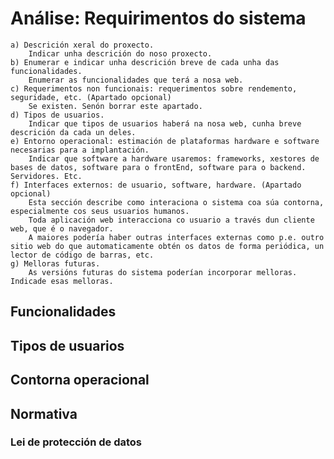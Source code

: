 # Análise: Requirimentos do sistema

    a) Descrición xeral do proxecto.
        Indicar unha descrición do noso proxecto.
    b) Enumerar e indicar unha descrición breve de cada unha das funcionalidades. 
        Enumerar as funcionalidades que terá a nosa web.
    c) Requerimentos non funcionais: requerimentos sobre rendemento, seguridade, etc. (Apartado opcional)
        Se existen. Senón borrar este apartado.
    d) Tipos de usuarios.
        Indicar que tipos de usuarios haberá na nosa web, cunha breve descrición da cada un deles.
    e) Entorno operacional: estimación de plataformas hardware e software necesarias para a implantación.
        Indicar que software a hardware usaremos: frameworks, xestores de bases de datos, software para o frontEnd, software para o backend. Servidores. Etc.
    f) Interfaces externos: de usuario, software, hardware. (Apartado opcional)
        Esta sección describe como interaciona o sistema coa súa contorna, especialmente cos seus usuarios humanos.
        Toda aplicación web interacciona co usuario a través dun cliente web, que é o navegador. 
        A maiores podería haber outras interfaces externas como p.e. outro sitio web do que automaticamente obtén os datos de forma periódica, un lector de código de barras, etc.
    g) Melloras futuras.
        As versións futuras do sistema poderían incorporar melloras. Indicade esas melloras.

## Funcionalidades
## Tipos de usuarios
## Contorna operacional
## Normativa
### Lei de protección de datos

